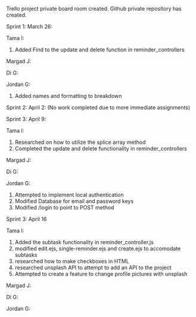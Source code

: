 Trello project private board room created.
Github private repository has created.

Sprint 1: March 26:

Tama I:
1. Added Find to the update and delete function in reminder_controllers

Margad J:


Di G:


Jordan G:
1. Added names and formatting to breakdown

Sprint 2: April 2: (No work completed due to more immediate assignments)

Sprint 3: April 9:

Tama I:
1. Researched on how to utilize the splice array method
2. Completed the update and delete functionality in reminder_controllers

Margad J:

Di G:

Jordan G:
1. Attempted to implement local authentication
2. Modified Database for email and password keys
3. Modified /login to point to POST method

Sprint 3: April 16

Tama I:
1. Added the subtask functionality in reminder_controller.js
2. modified edit.ejs, single-reminder.ejs and create.ejs to accomodate subtasks
3. researched how to make checkboxes in HTML
4. researched unsplash API to attempt to add an API to the project
5. Attempted to create a feature to change profile pictures with unsplash

Margad J:

Di G:

Jordan G:

